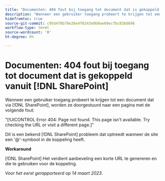 ```yaml
---
title: "Documenten: 404 fout bij toegang tot document dat is gekoppeld vanuit SharePoint"
description: "Wanneer een gebruiker toegang probeert te krijgen tot een document dat is gekoppeld via SharePoint, wordt hij of zij doorgestuurd naar een pagina met een fout van 404."
hidefromtoc: true
source-git-commit: c95d478b78e26e4f0243e9b9ae69ecfbc016d696
workflow-type: tm+mt
source-wordcount: '0'
ht-degree: 0%

---
```



# Documenten: 404 fout bij toegang tot document dat is gekoppeld vanuit [!DNL SharePoint]

<!--This issue is on the WF and WFP TOCs-->

Wanneer een gebruiker toegang probeert te krijgen tot een document dat via [!DNL SharePoint], worden ze doorgestuurd naar een pagina met de volgende fout:

&quot;[!UICONTROL Error 404: Page not found. This page isn't available. Try checking the URL or visit a different page.]&quot;

Dit is een bekend [!DNL SharePoint] probleem dat optreedt wanneer de site een &#39;@&#39;-symbool in de koppeling heeft.

**Workaround**

[!DNL SharePoint] Het verdient aanbeveling een korte URL te genereren en die te gebruiken voor de koppeling.

_Voor het eerst gerapporteerd op 14 maart 2023._

